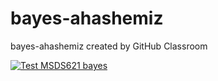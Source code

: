 # bayes-ahashemiz
bayes-ahashemiz created by GitHub Classroom

[![Test MSDS621 bayes](https://github.com/usf-msds621/bayes-ahashemiz/actions/workflows/test.yml/badge.svg)](https://github.com/usf-msds621/bayes-ahashemiz/actions/workflows/test.yml)
